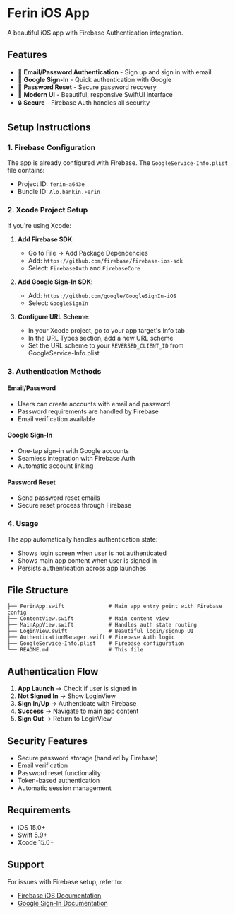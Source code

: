 # Ferin iOS App

A beautiful iOS app with Firebase Authentication integration.

## Features

- 🔐 **Email/Password Authentication** - Sign up and sign in with email
- 🌟 **Google Sign-In** - Quick authentication with Google
- 🔄 **Password Reset** - Secure password recovery
- 📱 **Modern UI** - Beautiful, responsive SwiftUI interface
- 🔒 **Secure** - Firebase Auth handles all security

## Setup Instructions

### 1. Firebase Configuration

The app is already configured with Firebase. The `GoogleService-Info.plist` file contains:
- Project ID: `ferin-a643e`
- Bundle ID: `Alo.bankin.Ferin`

### 2. Xcode Project Setup

If you're using Xcode:

1. **Add Firebase SDK**: 
   - Go to File → Add Package Dependencies
   - Add: `https://github.com/firebase/firebase-ios-sdk`
   - Select: `FirebaseAuth` and `FirebaseCore`

2. **Add Google Sign-In SDK**:
   - Add: `https://github.com/google/GoogleSignIn-iOS`
   - Select: `GoogleSignIn`

3. **Configure URL Scheme**:
   - In your Xcode project, go to your app target's Info tab
   - In the URL Types section, add a new URL scheme
   - Set the URL scheme to your `REVERSED_CLIENT_ID` from GoogleService-Info.plist

### 3. Authentication Methods

#### Email/Password
- Users can create accounts with email and password
- Password requirements are handled by Firebase
- Email verification available

#### Google Sign-In
- One-tap sign-in with Google accounts
- Seamless integration with Firebase Auth
- Automatic account linking

#### Password Reset
- Send password reset emails
- Secure reset process through Firebase

### 4. Usage

The app automatically handles authentication state:
- Shows login screen when user is not authenticated
- Shows main app content when user is signed in
- Persists authentication across app launches

## File Structure

```
├── FerinApp.swift              # Main app entry point with Firebase config
├── ContentView.swift           # Main content view
├── MainAppView.swift           # Handles auth state routing
├── LoginView.swift             # Beautiful login/signup UI
├── AuthenticationManager.swift # Firebase Auth logic
├── GoogleService-Info.plist    # Firebase configuration
└── README.md                   # This file
```

## Authentication Flow

1. **App Launch** → Check if user is signed in
2. **Not Signed In** → Show LoginView
3. **Sign In/Up** → Authenticate with Firebase
4. **Success** → Navigate to main app content
5. **Sign Out** → Return to LoginView

## Security Features

- Secure password storage (handled by Firebase)
- Email verification
- Password reset functionality
- Token-based authentication
- Automatic session management

## Requirements

- iOS 15.0+
- Swift 5.9+
- Xcode 15.0+

## Support

For issues with Firebase setup, refer to:
- [Firebase iOS Documentation](https://firebase.google.com/docs/ios/setup)
- [Google Sign-In Documentation](https://developers.google.com/identity/sign-in/ios) 